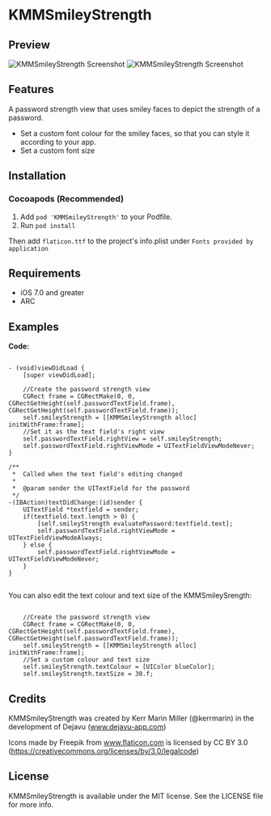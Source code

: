 KMMSmileyStrength
=================

## Preview

![KMMSmileyStrength Screenshot](https://raw.githubusercontent.com/kerrmarin/KMMSmileyStrength/master/screenshots/strongpw.jpg)
![KMMSmileyStrength Screenshot](https://raw.githubusercontent.com/kerrmarin/KMMSmileyStrength/master/screenshots/weakpw.jpg)

## Features

A password strength view that uses smiley faces to depict the strength of a password.

* Set a custom font colour for the smiley faces, so that you can style it according to your app.
* Set a custom font size

## Installation

### Cocoapods (Recommended)

1. Add `pod 'KMMSmileyStrength'` to your Podfile.
2. Run `pod install`

Then add `flaticon.ttf` to the project's info.plist under `Fonts provided by application` 

## Requirements

- iOS 7.0 and greater
- ARC

## Examples

**Code:**

```objc

- (void)viewDidLoad {
    [super viewDidLoad];
    
    //Create the password strength view
    CGRect frame = CGRectMake(0, 0, CGRectGetHeight(self.passwordTextField.frame), CGRectGetHeight(self.passwordTextField.frame));
    self.smileyStrength = [[KMMSmileyStrength alloc] initWithFrame:frame];
    //Set it as the text field's right view
    self.passwordTextField.rightView = self.smileyStrength;
    self.passwordTextField.rightViewMode = UITextFieldViewModeNever;
}

/**
 *  Called when the text field's editing changed
 *
 *  @param sender the UITextField for the password
 */
-(IBAction)textDidChange:(id)sender {
    UITextField *textfield = sender;
    if(textfield.text.length > 0) {
        [self.smileyStrength evaluatePassword:textfield.text];
        self.passwordTextField.rightViewMode = UITextFieldViewModeAlways;
    } else {
        self.passwordTextField.rightViewMode = UITextFieldViewModeNever;
    }
}


```

You can also edit the text colour and text size of the KMMSmileySrength:

```objc

    //Create the password strength view
    CGRect frame = CGRectMake(0, 0, CGRectGetHeight(self.passwordTextField.frame), CGRectGetHeight(self.passwordTextField.frame));
    self.smileyStrength = [[KMMSmileyStrength alloc] initWithFrame:frame];
    //Set a custom colour and text size
    self.smileyStrength.textColour = [UIColor blueColor];
    self.smileyStrength.textSize = 30.f;

```


## Credits

KMMSmileyStrength was created by Kerr Marin Miller (@kerrmarin) in the development of Dejavu (www.dejavu-app.com)

Icons made by Freepik from www.flaticon.com is licensed by CC BY 3.0 (https://creativecommons.org/licenses/by/3.0/legalcode)

## License

KMMSmileyStrength is available under the MIT license. See the LICENSE file for more info.
